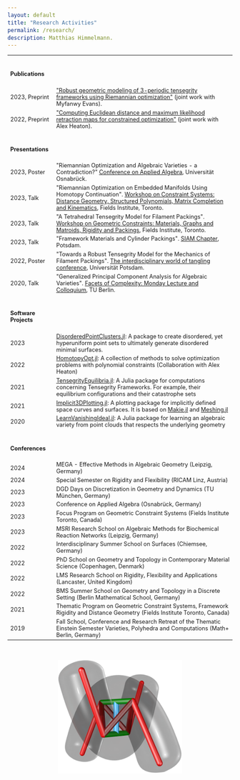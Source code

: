 ```yaml
---
layout: default
title: "Research Activities"
permalink: /research/
description: Matthias Himmelmann.
---
```

<table style="width:100%; font-size: 90%;">
    <tr><td><h4><br>Publications</h4></td></tr>
    <tr>
        <td>2023, Preprint</td>
        <td><a href="https://arxiv.org/abs/2303.13140">"Robust geometric modeling of 3-periodic tensegrity frameworks using Riemannian optimization"</a> (joint work with Myfanwy Evans).</td>
    </tr>
    <tr>
        <td>2022, Preprint</td>
        <td><a href="https://arxiv.org/abs/2206.14106">"Computing Euclidean distance and maximum likelihood retraction maps for constrained optimization"</a> (joint work with Alex Heaton).</td>
    </tr>
  
  <tr><td><h4><br>Presentations</h4></td></tr>
  <tr>
        <td>2023, Poster</td>
        <td>"Riemannian Optimization and Algebraic Varieties - a Contradiction?" <a href="https://www.math-conf.uni-osnabrueck.de/conference-on-applied-algebra-in-data-science/">Conference on Applied Algebra</a>, Universität Osnabrück.</td>
    </tr>
  
  <tr>
        <td>2023, Talk</td>
        <td>"Riemannian Optimization on Embedded Manifolds Using Homotopy Continuation". <a href="http://www.fields.utoronto.ca/activities/23-24/constraint-systems">Workshop on Constraint Systems: Distance Geometry, Structured Polynomials, Matrix Completion and Kinematics</a>, Fields Institute, Toronto.</td>
    </tr>
  <tr>
        <td>2023, Talk</td>
        <td>"A Tetrahedral Tensegrity Model for Filament Packings". <a href="http://www.fields.utoronto.ca/activities/23-24/constraint-materials">Workshop on Geometric Constraints: Materials, Graphs and Matroids, Rigidity and Packings</a>, Fields Institute, Toronto.</td>
    </tr>
    <tr>
        <td>2023, Talk</td>
        <td>"Framework Materials and Cylinder Packings". <a href="https://www.math.uni-potsdam.de/studium/studierende/default-8819680ed3/">SIAM Chapter</a>, Potsdam.</td>
    </tr>
    <tr>
        <td>2022, Poster</td>
        <td>"Towards a Robust Tensegrity Model for the Mechanics of Filament Packings". <a href="https://tangle-conference.de/">The interdisciplinary world of tangling conference</a>, Universität Potsdam.</td>
    </tr>
    <tr>
        <td>2020, Talk</td>
        <td>"Generalized Principal Component Analysis for Algebraic Varieties". <a href="http://www.facetsofcomplexity.de/monday/index.html">Facets of Complexity: Monday Lecture and Colloquium</a>, TU Berlin.</td>
    </tr>


<tr><td><h4><br>Software Projects</h4></td></tr>
<tr>
  <td>2023</td>
  <td><a href="https://github.com/matthiashimmelmann/DisorderedPointClusters.jl">DisorderedPointClusters.jl</a>: A package to create disordered, yet hyperuniform point sets to ultimately generate disordered minimal surfaces.</td>
</tr>
    
    
<tr>
  <td>2022</td>
  <td><a href="https://github.com/alexheaton2/HomotopyOpt.jl">HomotopyOpt.jl</a>: A collection of methods to solve optimization problems with polynomial constraints (Collaboration with Alex Heaton)</td>
</tr>
    
    
<tr>
  <td>2021</td>
  <td><a href="https://github.com/matthiashimmelmann/TensegrityEquilibria.jl">TensegrityEquilibria.jl</a>: A Julia package for computations concerning Tensegrity Frameworks. For example, their equilibrium configurations and their catastrophe sets</td>
</tr>
    
<tr>
    <td>2021</td>
    <td><a href="https://github.com/matthiashimmelmann/Implicit3DPlotting.jl">Implicit3DPlotting.jl</a>: A plotting package for implicitly defined space curves and surfaces. It is based on <a href="https://makie.juliaplots.org/stable/">Makie.jl</a> and <a href="https://github.com/JuliaGeometry/Meshing.jl">Meshing.jl</a></td>
</tr>
    
<tr>
  <td>2020</td>
  <td><a href="https://github.com/matthiashimmelmann/LearnVanishingIdeal.jl">LearnVanishingIdeal.jl</a>: A Julia package for learning an algebraic variety from point clouds that respects the underlying geometry</td>
</tr>
    
<tr> <td><h4><br>Conferences</h4></td></tr>

<tr>
    <td>2024</td>
    <td>MEGA - Effective Methods in Algebraic Geometry (Leipzig, Germany)</td>
</tr>

<tr>
    <td>2024</td>
    <td>Special Semester on Rigidity and Flexibility (RICAM Linz, Austria)</td>
</tr>


<tr>
    <td>2023</td>
    <td>DGD Days on Discretization in Geometry and Dynamics (TU München, Germany)</td>
</tr>

<tr>
    <td>2023</td>
    <td>Conference on Applied Algebra (Osnabrück, Germany)</td>
</tr>

<tr>
    <td>2023</td>
    <td>Focus Program on Geometric Constraint Systems (Fields Institute Toronto, Canada)</td>
</tr>
    
<tr>
    <td>2023</td>
    <td>MSRI Research School on Algebraic Methods for Biochemical Reaction Networks (Leipzig, Germany) </td>
</tr>

<tr>
<td>2022</td>
    <td>Interdisciplinary Summer School on Surfaces (Chiemsee, Germany)</td>
</tr>

<tr>
<td>2022</td>
    <td>PhD School on Geometry and Topology in Contemporary Material Science (Copenhagen, Denmark)</td>
</tr>

<tr>
<td>2022</td>
    <td>LMS Research School on Rigidity, Flexibility and Applications (Lancaster, United Kingdom)</td>
</tr>
 <tr>
     
<td>2022</td>
    <td>BMS Summer School on Geometry and Topology in a Discrete Setting (Berlin Mathematical School, Germany)</td>
</tr>
<tr>
    <td>2021</td>
    <td>Thematic Program on Geometric Constraint Systems, Framework Rigidity and Distance Geometry (Fields Institute Toronto, Canada)</td>
</tr>
    
<tr>
    <td>2019</td>
    <td>Fall School, Conference and Research Retreat of the Thematic Einstein Semester Varieties, Polyhedra and Computations (Math+ Berlin, Germany)</td>
</tr>
</table>

<br>
<p> </p>
<p style="text-align: center;">
<img src="/images/clasptetrahedralmodel.png" title="The tetrahedral model for filament packings" alt="The tetrahedral model for filament packings" width="55%" height="55%"/>
</p>
